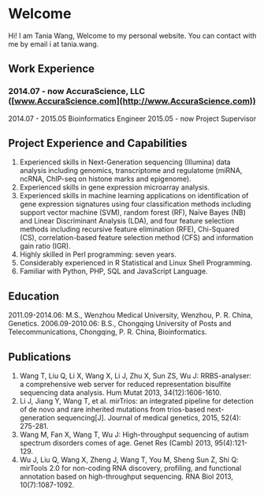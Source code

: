 # Welcome

Hi! I am Tania Wang, Welcome to my personal website. 
You can contact with me by email i at tania.wang.


## Work Experience

### 2014.07 - now   AccuraScience, LLC ([www.AccuraScience.com](http://www.AccuraScience.com))  
  2014.07 - 2015.05   Bioinformatics Engineer
  2015.05 - now       Project Supervisor



## Project Experience and Capabilities
1.	Experienced skills in Next-Generation sequencing (Illumina) data analysis including genomics, transcriptome and regulatome (miRNA, ncRNA, ChIP-seq on histone marks and epigenome).
2.	Experienced skills in gene expression microarray analysis. 
3.	Experienced skills in machine learning applications on identification of gene expression signatures using four classification methods including support vector machine (SVM), random forest (RF), Naïve Bayes (NB) and Linear Discriminant Analysis (LDA), and four feature selection methods including recursive feature elimination (RFE), Chi-Squared (CS), correlation-based feature selection method (CFS) and information gain ratio (IGR).
4.	Highly skilled in Perl programming: seven years.
5.	Considerably experienced in R Statistical and Linux Shell Programming.
6.	Familiar with Python, PHP, SQL and JavaScript Language.


## Education
2011.09-2014.06: M.S., Wenzhou Medical University, Wenzhou, P. R. China, Genetics.
2006.09-2010.06: B.S., Chongqing University of Posts and Telecommunications, Chongqing, P. R. China, Bioinformatics.

## Publications
1.	Wang T, Liu Q, Li X, Wang X, Li J, Zhu X, Sun ZS, Wu J: RRBS-analyser: a comprehensive web server for reduced representation bisulfite sequencing data analysis. Hum Mutat 2013, 34(12):1606-1610.
2.	Li J, Jiang Y, Wang T, et al. mirTrios: an integrated pipeline for detection of de                novo and rare inherited mutations from trios-based next-generation sequencing[J]. Journal of medical genetics, 2015, 52(4): 275-281.
3.	Wang M, Fan X, Wang T, Wu J: High-throughput sequencing of autism spectrum disorders comes of age. Genet Res (Camb) 2013, 95(4):121-129.
4.	Wu J, Liu Q, Wang X, Zheng J, Wang T, You M, Sheng Sun Z, Shi Q: mirTools 2.0 for non-coding RNA discovery, profiling, and functional annotation based on high-throughput sequencing. RNA Biol 2013, 10(7):1087-1092. 
